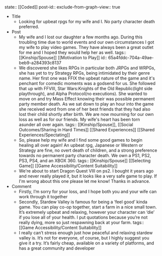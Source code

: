 state:: [[Coded]]
post-id::
exclude-from-graph-view:: true

- Title
	- Looking for upbeat rpgs for my wife and I. No party character death preferred.
- Post
	- My wife and I lost our daughter a few months ago. During this troubling time due to world events and our own circumstances I got my wife to play video games. They have always been a great outlet for me and I hoped they would help her as well.
	  tags:: [[Kinship/Spouse]] [[Motivation to Play]]
	  id:: 65a4fddc-704a-49ae-beb9-a284393c8137
	- We discovered she likes RPGs in particular both JRPGs and WRPGs, she has yet to try Strategy RPGs, being intimidated by their genre name. Her first one was FFIX the upbeat nature of the game and it's penchant for comedic moments was a godsend for us. She followed that up with FFVIII, Star Wars:Knights of the Old Republic(light side playthrough), and Alpha Protocol(no executions). She wanted to move on and try Mass Effect knowing their was possible permanent party member death. As we sat down to play an hour into the game she received word from one of her best friends that they had also lost their child shortly after birth. We are now mourning for our own loss as well as for our friends. My wife's heart has been torn asunder all over again.
	  tags:: [[Kinship/Spouse]], [[Social Outcomes/Sharing in Hard Times]] [[Shared Experiences]] [[Shared Experiences/Spectating]]
	- So, please help my wife and I find some good games to begin healing all over again! An upbeat rpg, Japanese or Western or Strategy are fine, no overt death of children, and a strong preference towards no permanent party character death. We own a PS1, PS2, PS3, PS4, and an XBOX 360.
	  tags:: [[Kinship/Spouse]] [[Selecting Game]] [[Game Accessibility/Content Suitability]]
	- We're about to start Dragon Quest VIII on ps2. I bought it years ago and never really played it, but it looks like a very safe game to play. If I'm wrong about this one please let me know! Thanks in advance.
- Comment
	- Firstly, I’m sorry for your loss, and I hope both you and your wife can work through it together
	- Secondly, Stardew Valley is famous for being a ‘feel good’ kinda game. You can play co-op together, start a farm in a nice small town.
	  It’s extremely upbeat and relaxing, however your character can ‘die’ if you lose all of your health. I put quotations because you’re not really dying, more so just respawning back at your farm.
	  tags:: [[Game Accessibility/Content Suitability]]
	- I really can’t stress enough just how peaceful and relaxing stardew valley is. It’s not for everyone, of course, but I highly suggest you give it a try. It’s fairly cheap, available on a variety of platforms, and has a great community and developer